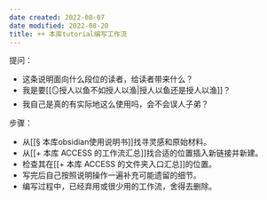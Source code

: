 ```yaml
---
date created: 2022-08-07
date modified: 2022-08-20
title: ++ 本库tutorial编写工作流
---
```


提问：  

- 这条说明面向什么段位的读者，给读者带来什么？  
- 我是要[[🪞授人以鱼不如授人以渔|授人以鱼还是授人以渔]]？
- 我自己是真的有实际地这么使用吗，会不会误人子弟？

步骤：  

- 从[[§ 本库obsidian使用说明书]]找寻灵感和原始材料。
- 从[[+ 本库 ACCESS 的工作流汇总]]找合适的位置插入新链接并新建。
- 检查其在[[+ 本库 ACCESS 的文件夹入口汇总]]的位置。
- 写完后自己按照说明操作一遍补充可能遗留的细节。
- 编写过程中，已经弃用或很少用的工作流，舍得去删除。
